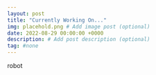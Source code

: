```yaml
---
layout: post
title: "Currently Working On..."
img: placehold.png # Add image post (optional)
date: 2022-08-29 00:00:00 +0000
description: # Add post description (optional)
tag: #none 
---
```


robot